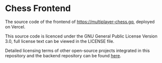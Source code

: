 # Chess Frontend
The source code of the frontend of https://multiplayer-chess.gq, deployed on Vercel.

This source code is licenced under the GNU General Public License Version 3.0, full license text can be viewed in the LICENSE file.

Detailed licensing terms of other open-source projects integrated in this repository and the backend repository can be found [here](https://multiplayer-chess.gq/legal.html).
